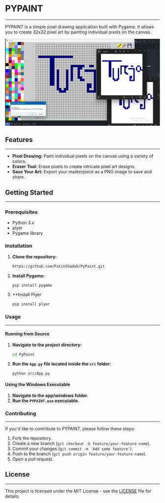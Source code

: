 # PYPAINT
---
PYPAINT is a simple pixel drawing application built with Pygame. It allows you to create 32x32 pixel art by painting individual pixels on the canvas.

<div align="center" class="">
  <img src="ss\ss.png" alt="PYPAINT Screenshot"/>
</div>

## Features
---
- **Pixel Drawing:** Paint individual pixels on the canvas using a variety of colors.
- **Eraser Tool:** Erase pixels to create intricate pixel art designs.
- **Save Your Art:** Export your masterpiece as a PNG image to save and share.

## Getting Started
---
### Prerequisites

- Python 3.x
- plyer
- Pygame library

### Installation

1. **Clone the repository:**

    ```bash
    https://github.com/FatinShadab/PyPaint.git
    ```

2. **Install Pygame:**

    ```bash
    pip install pygame
    ```

3. **Install Plyer
    ```bash
    pip install plyer
    ```

### Usage
---
#### Running from Source

1. **Navigate to the project directory:**

    ```bash
    cd PyPaint
    ```

2. **Run the `App.py` file located inside the `src` folder:**

    ```bash
    python src/App.py
    ```

#### Using the Windows Executable

1. **Navigate to the app/windows folder.**
2. **Run the `PYPAINT.exe` executable.**

### Contributing
---
If you'd like to contribute to PYPAINT, please follow these steps:

1. Fork the repository.
2. Create a new branch (`git checkout -b feature/your-feature-name`).
3. Commit your changes (`git commit -m 'Add some feature'`).
4. Push to the branch (`git push origin feature/your-feature-name`).
5. Open a pull request.

## License
---
This project is licensed under the MIT License - see the [LICENSE](LICENSE) file for details.
